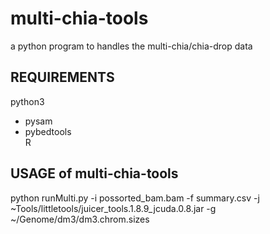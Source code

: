 # multi-chia-tools
a python program to handles the multi-chia/chia-drop data<br/>
## REQUIREMENTS
python3<br/>
- pysam<br/>
- pybedtools<br/>
R<br/>
## USAGE of multi-chia-tools
python runMulti.py -i possorted_bam.bam -f summary.csv -j ~Tools/littletools/juicer_tools.1.8.9_jcuda.0.8.jar -g ~/Genome/dm3/dm3.chrom.sizes<br/>